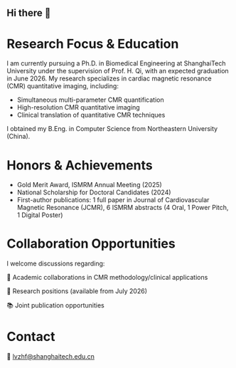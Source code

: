 ## Hi there 👋

<!--
**LyuZhenfeng/LyuZhenfeng** is a ✨ _special_ ✨ repository because its `README.md` (this file) appears on your GitHub profile.

Here are some ideas to get you started:

- 🔭 I’m currently working on ...
- 🌱 I’m currently learning ...
- 👯 I’m looking to collaborate on ...
- 🤔 I’m looking for help with ...
- 💬 Ask me about ...
- 📫 How to reach me: ...
- 😄 Pronouns: ...
- ⚡ Fun fact: ...
-->


# Research Focus & Education
I am currently pursuing a Ph.D. in Biomedical Engineering at ShanghaiTech University under the supervision of Prof. H. Qi, with an expected graduation in June 2026. My research specializes in cardiac magnetic resonance (CMR) quantitative imaging, including:
- Simultaneous multi-parameter CMR quantification
- High-resolution CMR quantitative imaging
- Clinical translation of quantitative CMR techniques

I obtained my B.Eng. in Computer Science from Northeastern University (China).

# Honors & Achievements
- Gold Merit Award, ISMRM Annual Meeting (2025)
- National Scholarship for Doctoral Candidates (2024)
- First-author publications: 1 full paper in Journal of Cardiovascular Magnetic Resonance (JCMR), 6 ISMRM abstracts (4 Oral, 1 Power Pitch, 1 Digital Poster)

# Collaboration Opportunities
I welcome discussions regarding:

🔬 Academic collaborations in CMR methodology/clinical applications

💼 Research positions (available from July 2026)

📚 Joint publication opportunities

# Contact
📧 lvzhf@shanghaitech.edu.cn
